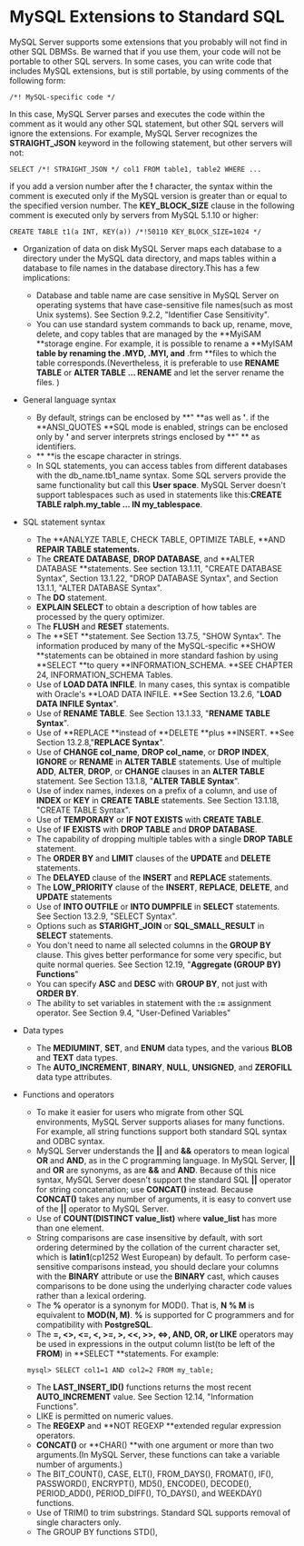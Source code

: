# MySQL Extensions to Standard SQL

MySQL Server supports some extensions that you probably will not find in other SQL DBMSs. Be warned that if you use them, your code will not be portable to other SQL servers. In some cases, you can write code that includes MySQL extensions, but is still portable, by using comments of the following form:

```
/*! MySQL-specific code */
```

In this case, MySQL Server parses and executes the code within the comment as it would any other SQL statement, but other SQL servers will ignore the extensions. For example, MySQL Server recognizes the  **STRAIGHT\_JSON** keyword in the following statement, but other servers will not:

```
SELECT /*! STRAIGHT_JSON */ col1 FROM table1, table2 WHERE ...
```

if you add a version number after the **!** character, the syntax within the comment is executed only if the MySQL version is greater than or equal to the specified version number. The **KEY\_BLOCK\_SIZE** clause in the following comment is executed only by servers from MySQL 5.1.10 or higher:

```
CREATE TABLE t1(a INT, KEY(a)) /*!50110 KEY_BLOCK_SIZE=1024 */
```

* Organization of data on disk
  MySQL Server maps each database to a directory under the MySQL data directory, and maps tables within a database to file names in the database directory.This has a few implications:
  * Database and table name are case sensitive in MySQL Server on operating systems that have case-sensitive file names\(such as most Unix systems\). See Section 9.2.2,  "Identifier Case Sensitivity".
  * You can use standard system commands to back up, rename, move, delete, and copy tables that are managed by the **MyiSAM **storage engine. For example, it is possible to rename a **MyISAM **table by renaming the **.MYD**, **.MYI**, and** .frm **files to which the table corresponds.\(Nevertheless, it is preferable to use **RENAME TABLE** or **ALTER TABLE ... RENAME** and let the server rename the files. \)
* General language syntax
  * By default, strings can be enclosed by **" **as well as **'**. if the **ANSI\_QUOTES **SQL mode is enabled, strings can be enclosed only by **'** and server interprets strings enclosed by **" ** as identifiers.
  * ** **is the escape character in strings.
  * In SQL statements, you can access tables from different databases with the db\_name.tb1\_name syntax. Some SQL servers provide the same functionality but call this **User space**. MySQL Server doesn't support tablespaces such as used in statements like this:**CREATE TABLE ralph.my\_table ... IN my\_tablespace**.
* SQL statement syntax
  * The **ANALYZE TABLE, CHECK TABLE, OPTIMIZE TABLE, **AND **REPAIR TABLE **statements**.**
  * The **CREATE DATABASE**, **DROP DATABASE**, and **ALTER DATABASE **statements. See section 13.1.11, "CREATE DATABASE Syntax", Section 13.1.22, "DROP DATABASE Syntax", and Section 13.1.1, "ALTER DATABASE Syntax".
  * The **DO** statement.
  * **EXPLAIN SELECT** to obtain a description of how tables are processed by the query optimizer.
  * The **FLUSH**  and **RESET** statements.
  * The **SET **statement. See Section 13.7.5, "SHOW Syntax". The information produced by many of the MySQL-specific **SHOW **statements can be obtained in more standard fashion by using **SELECT **to query **INFORMATION\_SCHEMA. **SEE CHAPTER 24, INFORMATION\_SCHEMA Tables.
  * Use of **LOAD DATA INFILE**. In many cases, this syntax is compatible with Oracle's **LOAD DATA INFILE. **See Section 13.2.6, "**LOAD DATA INFILE Syntax**".
  * Use of **RENAME TABLE**. See Section 13.1.33, "**RENAME TABLE Syntax**".
  * Use of **REPLACE **instead of **DELETE **plus **INSERT. **See Section 13.2.8,"**REPLACE Syntax**".
  * Use of **CHANGE col\_name**, **DROP col\_name**, or **DROP INDEX**, **IGNORE** or **RENAME** in **ALTER TABLE** statements. Use of multiple **ADD**, **ALTER**, **DROP**, or **CHANGE** clauses in an **ALTER TABLE** statement. See Section 13.1.8, "**ALTER TABLE Syntax**".
  * Use of index names, indexes on a prefix of a column, and use of **INDEX** or **KEY** in **CREATE TABLE** statements. See Section 13.1.18, "CREATE TABLE Syntax".
  * Use of **TEMPORARY** or **IF NOT EXISTS** with **CREATE TABLE**.
  * Use of **IF EXISTS** with **DROP TABLE** and **DROP DATABASE**.
  * The capability of dropping multiple tables with a single **DROP TABLE** statement.
  * The **ORDER BY** and **LIMIT** clauses of the **UPDATE** and **DELETE** statements.
  * The **DELAYED** clause of the **INSERT** and **REPLACE** statements.
  * The **LOW\_PRIORITY** clause of the **INSERT**, **REPLACE**, **DELETE**, and **UPDATE** statements
  * Use of **INTO OUTFILE** or **INTO DUMPFILE** in **SELECT** statements. See Section 13.2.9, "SELECT Syntax".
  * Options such as **STARIGHT\_JOIN** or **SQL\_SMALL\_RESULT** in **SELECT** statements.
  * You don't need to name all selected columns in the **GROUP BY** clause. This gives better performance for some very specific, but quite normal queries. See Section 12.19, "**Aggregate \(GROUP BY\) Functions**"
  * You can specify **ASC** and **DESC** with **GROUP BY**, not just with **ORDER BY**.
  * The ability to set variables in statement with the **:=** assignment operator. See Section 9.4, "User-Defined Variables"
* Data types

  * The **MEDIUMINT**, **SET**, and **ENUM** data types, and the various **BLOB** and **TEXT** data types.
  * The **AUTO\_INCREMENT**, **BINARY**, **NULL**, **UNSIGNED**, and **ZEROFILL** data type attributes.

* Functions and operators

  * To make it easier for users who migrate from other SQL environments, MySQL Server supports aliases for many functions. For example, all string functions support both standard SQL syntax and ODBC syntax.
  * MySQL Server understands the **\|\|** and **&&** operators to mean logical **OR** and **AND**, as in the C programming language. In MySQL Server, **\|\|** and **OR** are synonyms, as are **&&** and **AND**. Because of this nice syntax, MySQL Server doesn't support the standard SQL **\|\|** operator for string concatenation; use **CONCAT\(\)** instead. Because **CONCAT\(\)** takes any number of arguments, it is easy to convert use of the **\|\|** operator to MySQL Server.
  * Use of **COUNT\(DISTINCT value\_list\)** where **value\_list** has more than one element.
  * String comparisons are case insensitive by default, with sort ordering determined by the collation of the current character set, which is **latin1**\(cp1252 West European\) by default. To perform case-sensitive comparisons instead, you should declare your columns with the **BINARY** attribute or use the **BINARY** cast, which causes comparisons to be done using the underlying character code values rather than a lexical ordering.
  * The **%** operator is a synonym for MOD\(\). That is, **N % M** is equivalent to **MOD\(N, M\)**. **%** is supported for C programmers and for compatibility with **PostgreSQL**.
  * The **=, &lt;&gt;, &lt;=, &lt;, &gt;=, &gt;, &lt;&lt;, &gt;&gt;, &lt;=&gt;, AND, OR, **or** LIKE** operators may be used in expressions in the output column list\(to be left of the **FROM**\) in **SELECT **statements. For example:

  ```
   mysql> SELECT col1=1 AND col2=2 FROM my_table;
  ```

  * The **LAST\_INSERT\_ID\(\)** functions returns the most recent **AUTO\_INCREMENT** value. See Section 12.14, "Information Functions".
  * LIKE is permitted on numeric values.
  * The **REGEXP** and **NOT REGEXP **extended regular expression operators.
  * **CONCAT\(\)** or **CHAR\(\) **with one argument or more than two arguments.\(In MySQL Server, these functions can take a variable number of arguments.\)
  * The BIT\_COUNT(), CASE, ELT(), FROM_DAYS(), FROMAT(), IF(), PASSWORD(), ENCRYPT(), MD5(), ENCODE(), DECODE(), PERIOD\_ADD(), PERIOD\_DIFF(), TO\_DAYS(), and WEEKDAY() functions.
  * Use of TRIM() to trim substrings. Standard SQL supports removal of single characters only.
  * The GROUP BY functions STD(), 



